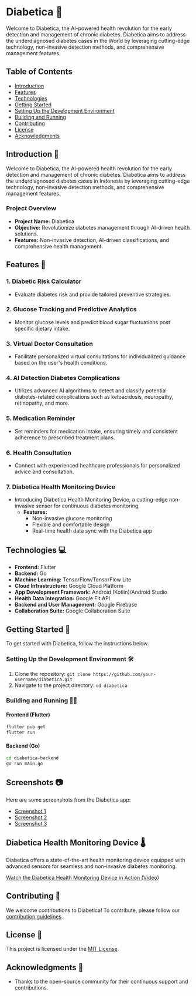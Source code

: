# Diabetica 🌟

Welcome to Diabetica, the AI-powered health revolution for the early detection and management of chronic diabetes. Diabetica aims to address the underdiagnosed diabetes cases in the World by leveraging cutting-edge technology, non-invasive detection methods, and comprehensive management features.

## Table of Contents

- [Introduction](#introduction)
- [Features](#features)
- [Technologies](#technologies)
- [Getting Started](#getting-started)
- [Setting Up the Development Environment](#setting-up-the-development-environment)
- [Building and Running](#building-and-running)
- [Contributing](#contributing)
- [License](#license)
- [Acknowledgments](#acknowledgments)

## Introduction 🌟

Welcome to Diabetica, the AI-powered health revolution for the early detection and management of chronic diabetes. Diabetica aims to address the underdiagnosed diabetes cases in Indonesia by leveraging cutting-edge technology, non-invasive detection methods, and comprehensive management features.

### Project Overview

- **Project Name:** Diabetica
- **Objective:** Revolutionize diabetes management through AI-driven health solutions.
- **Features:** Non-invasive detection, AI-driven classifications, and comprehensive health management.

## Features 🚀

### 1. Diabetic Risk Calculator
- Evaluate diabetes risk and provide tailored preventive strategies.

### 2. Glucose Tracking and Predictive Analytics
- Monitor glucose levels and predict blood sugar fluctuations post specific dietary intake.

### 3. Virtual Doctor Consultation
- Facilitate personalized virtual consultations for individualized guidance based on the user's health conditions.

### 4. AI Detection Diabetes Complications
- Utilizes advanced AI algorithms to detect and classify potential diabetes-related complications such as ketoacidosis, neuropathy, retinopathy, and more.

### 5. Medication Reminder
- Set reminders for medication intake, ensuring timely and consistent adherence to prescribed treatment plans.

### 6. Health Consultation
- Connect with experienced healthcare professionals for personalized advice and consultation.

### 7. Diabetica Health Monitoring Device
- Introducing Diabetica Health Monitoring Device, a cutting-edge non-invasive sensor for continuous diabetes monitoring.
  - **Features:**
    - Non-invasive glucose monitoring
    - Flexible and comfortable design
    - Real-time health data sync with the Diabetica app

## Technologies 💻

- **Frontend:** Flutter
- **Backend:** Go
- **Machine Learning:** TensorFlow/TensorFlow Lite
- **Cloud Infrastructure:** Google Cloud Platform
- **App Development Framework:** Android (Kotlin)/Android Studio
- **Health Data Integration:** Google Fit API
- **Backend and User Management:** Google Firebase
- **Collaboration Suite:** Google Collaboration Suite

## Getting Started 🚀

To get started with Diabetica, follow the instructions below.

### Setting Up the Development Environment 🛠️

1. Clone the repository: `git clone https://github.com/your-username/diabetica.git`
2. Navigate to the project directory: `cd diabetica`

### Building and Running 🏃‍♂️

#### Frontend (Flutter)

```bash
flutter pub get
flutter run
```

#### Backend (Go)

```bash
cd diabetica-backend
go run main.go
```

## Screenshots 📷

Here are some screenshots from the Diabetica app:

- [Screenshot 1](link_to_screenshot_1)
- [Screenshot 2](link_to_screenshot_2)
- [Screenshot 3](link_to_screenshot_3)

## Diabetica Health Monitoring Device 🌡️

Diabetica offers a state-of-the-art health monitoring device equipped with advanced sensors for seamless and non-invasive diabetes monitoring.

[Watch the Diabetica Health Monitoring Device in Action (Video)](link_to_device_video)

## Contributing 🤝

We welcome contributions to Diabetica! To contribute, please follow our [contribution guidelines](CONTRIBUTING.md).

## License 📄

This project is licensed under the [MIT License](LICENSE.md).

## Acknowledgments 🙌
- Thanks to the open-source community for their continuous support and contributions.
